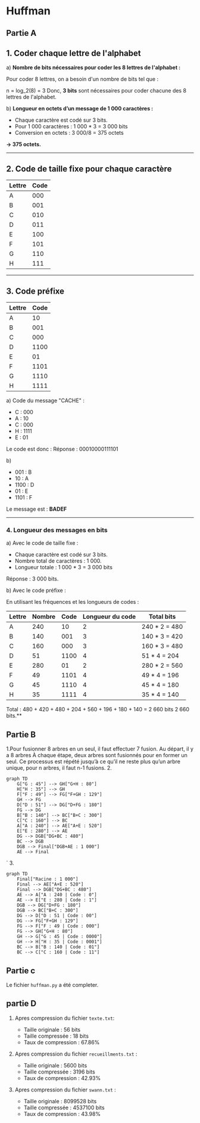 # Huffman

## Partie A

## 1. Coder chaque lettre de l'alphabet

a) **Nombre de bits nécessaires pour coder les 8 lettres de l'alphabet :**

Pour coder 8 lettres, on a besoin d'un nombre de bits tel que :

n = log_2(8) = 3
Donc, **3 bits** sont nécessaires pour coder chacune des 8 lettres de l'alphabet.

b) **Longueur en octets d’un message de 1 000 caractères :**

- Chaque caractère est codé sur 3 bits.
- Pour 1 000 caractères :
1 000 * 3 = 3 000  bits
- Conversion en octets :
3 000/8 = 375  octets

**-> 375 octets.**

---

## 2. Code de taille fixe pour chaque caractère

| Lettre | Code |
|--------|------|
| A      | 000  |
| B      | 001  |
| C      | 010  |
| D      | 011  |
| E      | 100  |
| F      | 101  |
| G      | 110  |
| H      | 111  |

---

## 3. Code préfixe

| Lettre | Code  |
|--------|-------|
| A      | 10    |
| B      | 001   |
| C      | 000   |
| D      | 1100  |
| E      | 01    |
| F      | 1101  |
| G      | 1110  |
| H      | 1111  |

a) Code du message "CACHE" :

- C : 000
- A : 10
- C : 000
- H : 1111
- E : 01

Le code est donc :
Réponse : 00010000111101

b)

- 001 : B
- 10 : A
- 1100 : D
- 01 : E
- 1101 : F

Le message est : **BADEF**

---

### 4. Longueur des messages en bits

a) Avec le code de taille fixe :

- Chaque caractère est codé sur 3 bits.
- Nombre total de caractères : 1 000.
- Longueur totale :
1 000 * 3 = 3 000  bits

Réponse : 3 000 bits.

b) Avec le code préfixe :

En utilisant les fréquences et les longueurs de codes :

| Lettre | Nombre | Code  | Longueur du code | Total bits |
|--------|--------|-------|------------------|------------|
| A      | 240    | 10    | 2                | 240 \* 2 = 480 |
| B      | 140    | 001   | 3                | 140 \* 3 = 420 |
| C      | 160    | 000   | 3                | 160 \* 3 = 480 |
| D      | 51     | 1100  | 4                | 51 \* 4 = 204  |
| E      | 280    | 01    | 2                | 280 \* 2 = 560 |
| F      | 49     | 1101  | 4                | 49 \* 4 = 196  |
| G      | 45     | 1110  | 4                | 45 \* 4 = 180  |
| H      | 35     | 1111  | 4                | 35 \* 4 = 140  |

Total :
480 + 420 + 480 + 204 + 560 + 196 + 180 + 140 = 2 660  bits
 2 660 bits.**

## Partie B

1.Pour fusionner 8 arbres en un seul, il faut effectuer 7 fusion.
Au départ, il y a 8 arbres
À chaque étape, deux arbres sont fusionnés pour en former un seul.
Ce processus est répété jusqu’à ce qu’il ne reste plus qu’un arbre unique, pour n arbres, il faut n-1 fusions.
2.

```mermaid
graph TD
    G["G : 45"] --> GH["G+H : 80"]
    H["H : 35"] --> GH
    F["F : 49"] --> FG["F+GH : 129"]
    GH --> FG
    D["D : 51"] --> DG["D+FG : 180"]
    FG --> DG
    B["B : 140"] --> BC["B+C : 300"]
    C["C : 160"] --> BC
    A["A : 240"] --> AE["A+E : 520"]
    E["E : 280"] --> AE
    DG --> DGB["DG+BC : 480"]
    BC --> DGB
    DGB --> Final["DGB+AE : 1 000"]
    AE --> Final
```

`
3.

```mermaid
graph TD
    Final["Racine : 1 000"]
    Final --> AE["A+E : 520"]
    Final --> DGB["DG+BC : 480"]
    AE --> A["A : 240 | Code : 0"]
    AE --> E["E : 280 | Code : 1"]
    DGB --> DG["D+FG : 180"]
    DGB --> BC["B+C : 300"]
    DG --> D["D : 51 | Code : 00"]
    DG --> FG["F+GH : 129"]
    FG --> F["F : 49 | Code : 000"]
    FG --> GH["G+H : 80"]
    GH --> G["G : 45 | Code : 0000"]
    GH --> H["H : 35 | Code : 0001"]
    BC --> B["B : 140 | Code : 01"]
    BC --> C["C : 160 | Code : 11"]
```

## Partie c

Le fichier `huffman.py` a été completer.

## partie D

1. Apres compression du fichier `texte.txt`:
    - Taille originale : 56 bits
    - Taille compressée : 18 bits
    - Taux de compression : 67.86%

2. Apres compression du fichier `recueillments.txt` :
    - Taille originale : 5600 bits
    - Taille compressée : 3196 bits
    - Taux de compression : 42.93%

3. Apres compression du fichier `swann.txt` :

    - Taille originale : 8099528 bits
    - Taille compressée : 4537100 bits
    - Taux de compression : 43.98%
